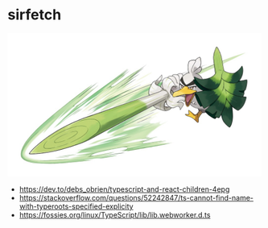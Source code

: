 # sirfetch

![serfetch'd](./documents//Sirfetch_d.jpg)

- https://dev.to/debs_obrien/typescript-and-react-children-4epg
- https://stackoverflow.com/questions/52242847/ts-cannot-find-name-with-typeroots-specified-explicity
- https://fossies.org/linux/TypeScript/lib/lib.webworker.d.ts
